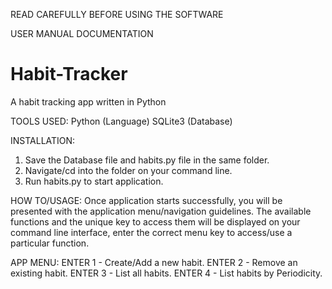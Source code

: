 READ CAREFULLY BEFORE USING THE SOFTWARE

USER MANUAL DOCUMENTATION

# Habit-Tracker
A habit tracking app written in Python

TOOLS USED:
Python (Language)
SQLite3 (Database)

INSTALLATION:
1. Save the Database file and habits.py file in the same folder.
2. Navigate/cd into the folder on your command line.
3. Run habits.py to start application.

HOW TO/USAGE:
Once application starts successfully, you will be presented with the application menu/navigation guidelines. The available functions and the unique key to access them will be displayed on your command line interface, enter the correct menu key to access/use a particular function.

APP MENU:
ENTER 1 - Create/Add a new habit.
ENTER 2 - Remove an existing habit.
ENTER 3 - List all habits.
ENTER 4 - List habits by Periodicity.
